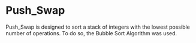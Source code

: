 # Push_Swap

Push_Swap is designed to sort a stack of integers with the lowest possible number of operations. 
To do so, the Bubble Sort Algorithm was used.
